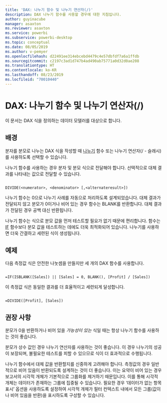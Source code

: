 ```yaml
---
title: 'DAX: 나누기 함수 및 나누기 연산자(/)'
description: DAX 나누기 함수를 사용할 경우에 대한 지침입니다.
author: guyinacube
manager: asaxton
ms.reviewer: asaxton
ms.service: powerbi
ms.subservice: powerbi-desktop
ms.topic: conceptual
ms.date: 08/05/2019
ms.author: v-pemyer
ms.openlocfilehash: d22491ee314ebcebd4479c4e57dbfdf7a6a1ffdb
ms.sourcegitcommit: c2197c3ad1d747b4ad490ab75771a0d32d0ae208
ms.translationtype: HT
ms.contentlocale: ko-KR
ms.lasthandoff: 08/23/2019
ms.locfileid: "70010440"
---
```

# <a name="dax-divide-function-vs-divide-operator-"></a>DAX: 나누기 함수 및 나누기 연산자(/)

이 문서는 DAX 식을 정의하는 데이터 모델러를 대상으로 합니다.

## <a name="background"></a>배경

분자를 분모로 나누는 DAX 식을 작성할 때 [나누기](/dax/divide-function-dax) 함수 또는 나누기 연산자(/ - 슬래시)를 사용하도록 선택할 수 있습니다.

나누기 함수를 사용하는 경우 분자 및 분모 식으로 전달해야 합니다. 선택적으로 대체 결과를 나타내는 값으로 전달할 수 있습니다.

```dax

DIVIDE(<numerator>, <denominator> [,<alternateresult>])

```

나누기 함수는 0으로 나누기 사례를 자동으로 처리하도록 설계되었습니다. 대체 결과가 전달되지 않고 분모가 0이거나 비어 있는 경우 함수는 BLANK를 반환합니다. 대체 결과가 전달된 경우 공백 대신 반환됩니다.

나누기 함수는 식으로 분모 값을 먼저 테스트할 필요가 없기 때문에 편리합니다. 함수는 [IF](/dax/if-function-dax) 함수보다 분모 값을 테스트하는 데에도 더욱 최적화되어 있습니다. 나누기를 사용하면 더욱 간결하고 세련된 식이 생성됩니다.

## <a name="example"></a>예제

다음 측정값 식은 안전한 나눗셈을 만들지만 세 개의 DAX 함수를 사용합니다.

```dax

=IF(ISBLANK([Sales]) || [Sales] = 0, BLANK(), [Profit] / [Sales])

```

이 측정값 식은 동일한 결과를 더 효율적이고 세련되게 달성합니다.

```dax

=DIVIDE([Profit], [Sales])

```

## <a name="recommendations"></a>권장 사항

분모가 0을 반환하거나 비어 있을 _가능성이 있는_ 식일 때는 항상 나누기 함수를 사용하는 것이 좋습니다.

분모가 상수 값인 경우 나누기 연산자를 사용하는 것이 좋습니다. 이 경우 나누기의 성공이 보장되며, 불필요한 테스트를 피할 수 있으므로 식이 더 효과적으로 수행됩니다.

나누기 함수에서 대체 값을 반환할지를 신중하게 고려해야 합니다. 측정값의 경우 일반적으로 비어 있음이 반환되도록 설계하는 것이 더 좋습니다. 이는 요약이 비어 있는 경우 보고서의 시각적 개체가 기본적으로 그룹화를 제거하기 때문입니다. 이를 통해 시각적 개체는 데이터가 존재하는 그룹에 집중될 수 있습니다. 필요한 경우 ‘데이터가 없는 항목 표시’ 옵션을 사용하도록 설정하여 시각적 개체가 필터 컨텍스트 내에서 모든 그룹(값이나 비어 있음을 반환)을 표시하도록 구성할 수 있습니다.
